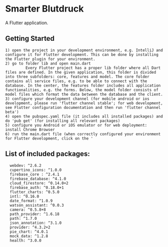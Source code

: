 # Smarter Blutdruck

A Flutter application.

## Getting Started

    1) open the project in your development environment, e.g. IntelliJ and configure it for Flutter development. This can be done by installing the Flutter plugin for your environment.
    2) go to folder lib and open main.dart
             Every Flutter project has a proper lib folder where all Dart files are defined. In the given application, this folder is divided into three subfolders: core, features and model. The core folder contains all service files, e.g. to be able to connect with the database. In the center, the features folder includes all application functionalities, e.g. the forms. Below, the model folder consists of model files which format the data between the database and the client. 
    3) configure your development channel (for mobile android or ios development, please run 'flutter channel stable'; for web development, see Flutter configuration documentation and then run 'flutter channel beta')
    4) open the pubspec.yaml file (it includes all installed packages) and do 'pub get' (for installing all relevant packages)
    5) configure you Android or iOS emulator or for web deployment: install Chrome Browser
    6) run the main.dart file (when correctly configured your environment for Flutter development, click on the '


## List of included packages:

      webdev: ^2.6.2
      cupertino_icons: ^1.0.0
      firebase_core : ^2.4.1
      firebase_database: ^4.1.0
      cloud_firestore: ^0.14.0+2
      firebase_auth: ^0.18.0+1
      flutter_charts: ^0.5.0
      intl: ^0.16.0
      date_format: ^1.0.9
      watson_assistant: ^0.0.3
      camera: ^0.5.8+8
      path_provider: ^1.6.18
      path: ^1.7.0
      json_annotation: ^3.1.0
      provider: ^4.3.2+2
      pie_chart: ^4.0.1
      mock_data: ^1.2.8
      health: ^3.0.0

         
         

